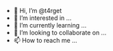- 👋 Hi, I’m @t4rget
- 👀 I’m interested in ...
- 🌱 I’m currently learning ...
- 💞️ I’m looking to collaborate on ...
- 📫 How to reach me ...

<!---
t4rget/t4rget is a ✨ special ✨ repository because its `README.md` (this file) appears on your GitHub profile.
You can click the Preview link to take a look at your changes.
--->

